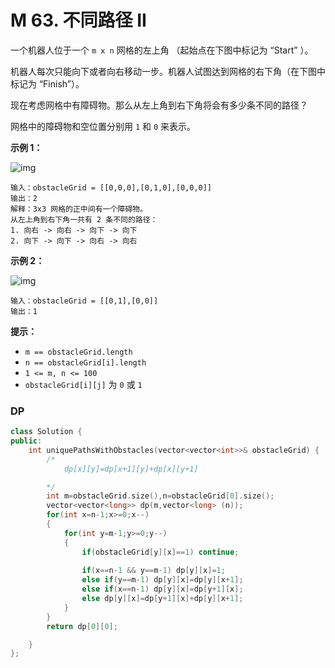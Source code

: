# M 63. 不同路径 II

一个机器人位于一个 `m x n` 网格的左上角 （起始点在下图中标记为 “Start” ）。

机器人每次只能向下或者向右移动一步。机器人试图达到网格的右下角（在下图中标记为 “Finish”）。

现在考虑网格中有障碍物。那么从左上角到右下角将会有多少条不同的路径？

网格中的障碍物和空位置分别用 `1` 和 `0` 来表示。

 

**示例 1：**

![img](https://assets.leetcode.com/uploads/2020/11/04/robot1.jpg)

```
输入：obstacleGrid = [[0,0,0],[0,1,0],[0,0,0]]
输出：2
解释：3x3 网格的正中间有一个障碍物。
从左上角到右下角一共有 2 条不同的路径：
1. 向右 -> 向右 -> 向下 -> 向下
2. 向下 -> 向下 -> 向右 -> 向右
```

**示例 2：**

![img](https://assets.leetcode.com/uploads/2020/11/04/robot2.jpg)

```
输入：obstacleGrid = [[0,1],[0,0]]
输出：1
```

 

**提示：**

- `m == obstacleGrid.length`
- `n == obstacleGrid[i].length`
- `1 <= m, n <= 100`
- `obstacleGrid[i][j]` 为 `0` 或 `1`



### DP

```cpp
class Solution {
public:
    int uniquePathsWithObstacles(vector<vector<int>>& obstacleGrid) {
        /*
            dp[x][y]=dp[x+1][y]+dp[x][y+1]

        */
        int m=obstacleGrid.size(),n=obstacleGrid[0].size();
        vector<vector<long>> dp(m,vector<long> (n));
        for(int x=n-1;x>=0;x--)
        {
            for(int y=m-1;y>=0;y--)
            {
                if(obstacleGrid[y][x]==1) continue;
                
                if(x==n-1 && y==m-1) dp[y][x]=1;
                else if(y==m-1) dp[y][x]=dp[y][x+1];
                else if(x==n-1) dp[y][x]=dp[y+1][x];
                else dp[y][x]=dp[y+1][x]+dp[y][x+1];
            }
        }
        return dp[0][0];

    }
};
```



